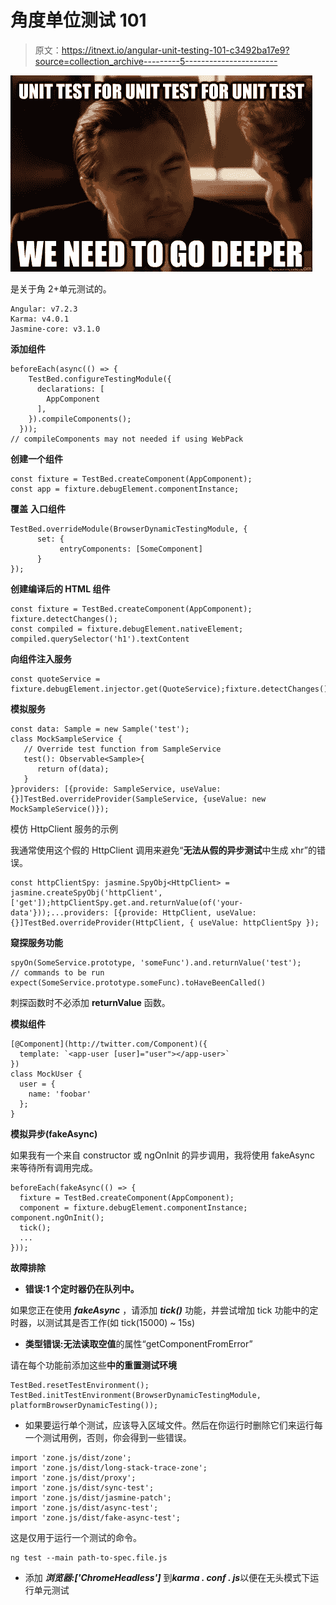 # 角度单位测试 101

> 原文：<https://itnext.io/angular-unit-testing-101-c3492ba17e9?source=collection_archive---------5----------------------->

![](img/e206e35525411bb805837bda70238e51.png)

是关于角 2+单元测试的。

```
Angular: v7.2.3
Karma: v4.0.1
Jasmine-core: v3.1.0
```

**添加组件**

```
beforeEach(async(() => {
    TestBed.configureTestingModule({
      declarations: [
        AppComponent
      ],
    }).compileComponents();
  }));
// compileComponents may not needed if using WebPack
```

**创建一个组件**

```
const fixture = TestBed.createComponent(AppComponent);
const app = fixture.debugElement.componentInstance;
```

**覆盖** **入口组件**

```
TestBed.overrideModule(BrowserDynamicTestingModule, {
      set: {
           entryComponents: [SomeComponent]
      }
});
```

**创建编译后的 HTML 组件**

```
const fixture = TestBed.createComponent(AppComponent);
fixture.detectChanges();
const compiled = fixture.debugElement.nativeElement;
compiled.querySelector('h1').textContent
```

**向组件注入服务**

```
const quoteService = fixture.debugElement.injector.get(QuoteService);fixture.detectChanges();
```

**模拟服务**

```
const data: Sample = new Sample('test');
class MockSampleService {
   // Override test function from SampleService
   test(): Observable<Sample>{
      return of(data);
   }
}providers: [{provide: SampleService, useValue: {}]TestBed.overrideProvider(SampleService, {useValue: new MockSampleService()});
```

模仿 HttpClient 服务的示例

我通常使用这个假的 HttpClient 调用来避免“**无法从假的异步测试**中生成 xhr”的错误。

```
const httpClientSpy: jasmine.SpyObj<HttpClient> = jasmine.createSpyObj('httpClient', ['get']);httpClientSpy.get.and.returnValue(of('your-data'}));...providers: [{provide: HttpClient, useValue: {}]TestBed.overrideProvider(HttpClient, { useValue: httpClientSpy });
```

**窥探服务功能**

```
spyOn(SomeService.prototype, 'someFunc').and.returnValue('test');
// commands to be run
expect(SomeService.prototype.someFunc).toHaveBeenCalled()
```

刺探函数时不必添加 **returnValue** 函数。

**模拟组件**

```
[@Component](http://twitter.com/Component)({
  template: `<app-user [user]="user"></app-user>`
})
class MockUser {
  user = {
    name: 'foobar'
  };
}
```

**模拟异步(fakeAsync)**

如果我有一个来自 constructor 或 ngOnInit 的异步调用，我将使用 fakeAsync 来等待所有调用完成。

```
beforeEach(fakeAsync(() => {
  fixture = TestBed.createComponent(AppComponent);
  component = fixture.debugElement.componentInstance; component.ngOnInit();
  tick();
  ...
}));
```

**故障排除**

*   **错误:1 个定时器仍在队列中。**

如果您正在使用 ***fakeAsync*** ，请添加 ***tick()*** 功能，并尝试增加 tick 功能中的定时器，以测试其是否工作(如 tick(15000) ~ 15s)

*   **类型错误:无法读取空值**的属性“getComponentFromError”

请在每个功能前添加这些**中的重置测试环境**

```
TestBed.resetTestEnvironment();
TestBed.initTestEnvironment(BrowserDynamicTestingModule, platformBrowserDynamicTesting());
```

*   如果要运行单个测试，应该导入区域文件。然后在你运行时删除它们来运行每一个测试用例，否则，你会得到一些错误。

```
import 'zone.js/dist/zone';
import 'zone.js/dist/long-stack-trace-zone';
import 'zone.js/dist/proxy';
import 'zone.js/dist/sync-test';
import 'zone.js/dist/jasmine-patch';
import 'zone.js/dist/async-test';
import 'zone.js/dist/fake-async-test';
```

这是仅用于运行一个测试的命令。

```
ng test --main path-to-spec.file.js
```

*   添加 ***浏览器:['ChromeHeadless']*** 到***karma . conf . js***以便在无头模式下运行单元测试